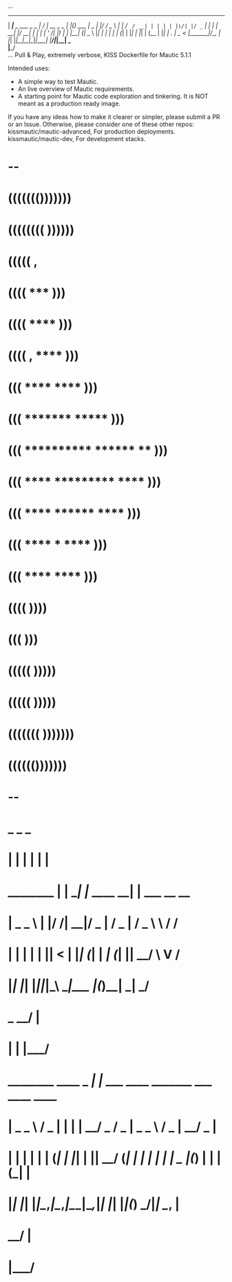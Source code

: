 ...
   _____                  __  __             _   _        ____  _  ______  
  | ____|__ _ ___ _   _  |  \/  | __ _ _   _| |_(_) ___  |  _ \| |/ /  _ \ 
  |  _| / _` / __| | | | | |\/| |/ _` | | | | __| |/ __| | | | | ' /| |_) |
  | |__| (_| \__ \ |_| | | |  | | (_| | |_| | |_| | (__  | |_| | . \|  _ < 
  |_____\__,_|___/\__, | |_|  |_|\__,_|\__,_|\__|_|\___| |____/|_|\_\_| \_\
                   |___/                                                    
...
      Pull & Play, extremely verbose, KISS Dockerfile for Mautic 5.1.1


 Intended uses: 
 - A simple way to test Mautic.
 - An live overview of Mautic requirements.
 - A starting point for Mautic code exploration and tinkering.
 It is NOT meant as a production ready image.

 If you have any ideas how to make it clearer or simpler, please submit a PR or an Issue.
 Otherwise, please consider one of these other repos: 
 kissmautic/mautic-advanced, For production deployments.
 kissmautic/mautic-dev, For development stacks.

#
#                                 --                                   
#                           ((((((()))))))                              
#                      ((((((((         ))))))                          
#                   (((((                      ,                     
#                ((((                        ***    )))                  
#              ((((                        ****      )))           
#             ((((          ,             ****        )))                 
#            (((           ****         ****           )))              
#           (((           *******     *****             )))             
#           (((          ********** ******  **          )))             
#           (((         ****   *********   ****         )))             
#           (((        ****     ******      ****        )))             
#           (((       ****         *         ****       )))             
#            (((     ****                     ****     )))              
#             ((((                                   ))))               
#               (((                                 )))                 
#                (((((                           )))))                  
#                   (((((                     )))))                     
#                       (((((((         )))))))                        
#                            (((((()))))))                              
#                                 --                                   
#                      _     _                _                   
#                     | |   | |              | |                  
#           ________  | | __| |_  ____     __| |  ___ __   __     
#          |  _   _ \ | |/ /| __|/ _  |   / _  | / _ \  \ / /           
#          | | | | | ||   < | |_| (_| | _| (_| ||  __/ \ V /      
#          |_| |_| |_||_|\_\ \__|\___ |(_)\____| \___|  \_/       
#                         _       __/ |                           
#                        | |     |___/                            
#   ________   ____ _   _| |_ ___  ____ _______        ___  ____ ____ 
#  |  _   _ \ / _  | | | | __/ _ \/ _  |  _   _ \     / _ \|  __/ _  |
#  | | | | | | (_| | |_| | ||  __/ (_| | | | | | | _  |(_) | | | (_| |
#  |_| |_| |_|\__,_|\__,_|\__\___|\__,_|_| |_| |_|(_) \___/|_|  \__, |
#                                                                __/ |
#                                                               |___/ 
#                                                                         

